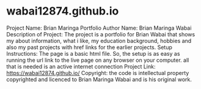 # wabai12874.github.io
Project Name: Brian Maringa Portfolio
Author Name: Brian Maringa Wabai
Description of Project: The project is a portfolio for Brian Wabai
that shows my about information, what i like,
my education background, hobbies and also
my past projects with href links for the
earlier projects.
Setup Instructions: The page is a basic html file. So, the setup is as easy as
running the url link to the live page on any browser on
your computer. all that is needed is an active internet connection
Project Link: https://wabai12874.github.io/
Copyright: the code is intellectual property copyrighted and licenced to Brian Maringa Wabai and is his
original work.